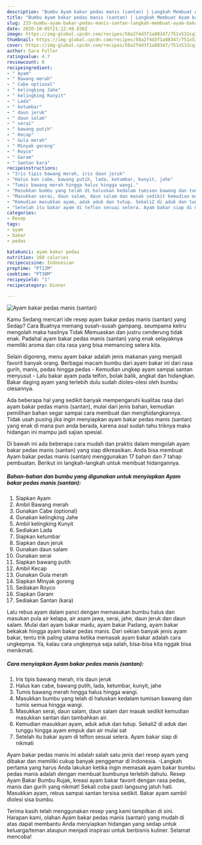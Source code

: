 ```yaml
---
description: "Bumbu Ayam bakar pedas manis (santan) | Langkah Membuat Ayam bakar pedas manis (santan) Yang Paling Enak"
title: "Bumbu Ayam bakar pedas manis (santan) | Langkah Membuat Ayam bakar pedas manis (santan) Yang Paling Enak"
slug: 233-bumbu-ayam-bakar-pedas-manis-santan-langkah-membuat-ayam-bakar-pedas-manis-santan-yang-paling-enak
date: 2020-10-05T21:12:49.836Z
image: https://img-global.cpcdn.com/recipes/58a2f4d3f1a88347/751x532cq70/ayam-bakar-pedas-manis-santan-foto-resep-utama.jpg
thumbnail: https://img-global.cpcdn.com/recipes/58a2f4d3f1a88347/751x532cq70/ayam-bakar-pedas-manis-santan-foto-resep-utama.jpg
cover: https://img-global.cpcdn.com/recipes/58a2f4d3f1a88347/751x532cq70/ayam-bakar-pedas-manis-santan-foto-resep-utama.jpg
author: Sara Fuller
ratingvalue: 4.7
reviewcount: 8
recipeingredient:
- " Ayam"
- " Bawang merah"
- " Cabe optional"
- " kelingking Jahe"
- " kelingking Kunyit"
- " Lada"
- " ketumbar"
- " daun jeruk"
- " daun salam"
- " serai"
- " bawang putih"
- " Kecap"
- " Gula merah"
- " Minyak goreng"
- " Royco"
- " Garam"
- " Santan kara"
recipeinstructions:
- "Iris tipis bawang merah, iris daun jeruk"
- "Halus kan cabe, bawang putih, lada, ketumbar, kunyit, jahe"
- "Tumis bawang merah hingga halus hingga wangi."
- "Masukkan bumbu yang telah di haluskan kedalam tumisan bawang dan tumis semua hingga wangi."
- "Masukkan serai, daun salam, daun salam dan masak sedikit kemudian masukkan santan dan tambahkan air."
- "Kemudian masukkan ayam, aduk aduk dan tutup. Sekali2 di aduk dan tunggu hingga ayam empuk dan air mulai sat"
- "Setelah itu bakar ayam di teflon sesuai selera. Ayam bakar siap di nikmati"
categories:
- Resep
tags:
- ayam
- bakar
- pedas

katakunci: ayam bakar pedas 
nutrition: 168 calories
recipecuisine: Indonesian
preptime: "PT12M"
cooktime: "PT30M"
recipeyield: "1"
recipecategory: Dinner

---
```



![Ayam bakar pedas manis (santan)](https://img-global.cpcdn.com/recipes/58a2f4d3f1a88347/751x532cq70/ayam-bakar-pedas-manis-santan-foto-resep-utama.jpg)

Kamu Sedang mencari ide resep ayam bakar pedas manis (santan) yang Sedap? Cara Buatnya memang susah-susah gampang. seumpama keliru mengolah maka hasilnya Tidak Memuaskan dan justru cenderung tidak enak. Padahal ayam bakar pedas manis (santan) yang enak selayaknya memiliki aroma dan cita rasa yang bisa memancing selera kita.

Selain digoreng, menu ayam bakar adalah jenis makanan yang menjadi favorit banyak orang. Berbagai macam bumbu dari ayam bakar ini dari rasa gurih, manis, pedas hingga pedas - Kemudian ungkep ayam sampai santan menyusut - Lalu bakar ayam pada telfon, bolak balik, angkat dan hidangkan. Bakar daging ayam yang terlebih dulu sudah dioles-olesi oleh bumbu olesannya.

Ada beberapa hal yang sedikit banyak mempengaruhi kualitas rasa dari ayam bakar pedas manis (santan), mulai dari jenis bahan, kemudian pemilihan bahan segar sampai cara membuat dan menghidangkannya. Tidak usah pusing jika ingin menyiapkan ayam bakar pedas manis (santan) yang enak di mana pun anda berada, karena asal sudah tahu triknya maka hidangan ini mampu jadi sajian spesial.


Di bawah ini ada beberapa cara mudah dan praktis dalam mengolah ayam bakar pedas manis (santan) yang siap dikreasikan. Anda bisa membuat Ayam bakar pedas manis (santan) menggunakan 17 bahan dan 7 tahap pembuatan. Berikut ini langkah-langkah untuk membuat hidangannya.

<!--inarticleads1-->

##### Bahan-bahan dan bumbu yang digunakan untuk menyiapkan Ayam bakar pedas manis (santan):

1. Siapkan  Ayam
1. Ambil  Bawang merah
1. Gunakan  Cabe (optional)
1. Gunakan  kelingking Jahe
1. Ambil  kelingking Kunyit
1. Sediakan  Lada
1. Siapkan  ketumbar
1. Siapkan  daun jeruk
1. Gunakan  daun salam
1. Gunakan  serai
1. Siapkan  bawang putih
1. Ambil  Kecap
1. Gunakan  Gula merah
1. Siapkan  Minyak goreng
1. Sediakan  Royco
1. Siapkan  Garam
1. Sediakan  Santan (kara)


Lalu rebus ayam dalam panci dengan memasukan bumbu halus dan masukan pula air kelapa, air asam jawa, serai, jahe, daun jeruk dan daun salam. Mulai dari ayam bakar madu, ayam bakar Padang, ayam bakar bekakak hingga ayam bakar pedas manis. Dari sekian banyak jenis ayam bakar, tentu trik paling utama ketika memasak ayam bakar adalah cara ungkepnya. Ya, kalau cara ungkepnya saja salah, bisa-bisa kita nggak bisa menikmati. 

<!--inarticleads2-->

##### Cara menyiapkan Ayam bakar pedas manis (santan):

1. Iris tipis bawang merah, iris daun jeruk
1. Halus kan cabe, bawang putih, lada, ketumbar, kunyit, jahe
1. Tumis bawang merah hingga halus hingga wangi.
1. Masukkan bumbu yang telah di haluskan kedalam tumisan bawang dan tumis semua hingga wangi.
1. Masukkan serai, daun salam, daun salam dan masak sedikit kemudian masukkan santan dan tambahkan air.
1. Kemudian masukkan ayam, aduk aduk dan tutup. Sekali2 di aduk dan tunggu hingga ayam empuk dan air mulai sat
1. Setelah itu bakar ayam di teflon sesuai selera. Ayam bakar siap di nikmati


Ayam bakar pedas manis ini adalah salah satu jenis dari resep ayam yang dibakar dan memiliki cukup banyak penggemar di Indonesia. -Langkah pertama yang harus Anda lakukan ketika ingin memasak ayam bakar bumbu pedas manis adalah dengan membuat bumbunya terlebih dahulu. Resep Ayam Bakar Bumbu Rujak, kreasi ayam bakar favorit dengan rasa pedas, manis dan gurih yang nikmat! Sekali coba pasti langsung jatuh hati. Masukkan ayam, rebus sampai santan tersisa sedikit. Bakar ayam sambil diolesi sisa bumbu. 

Terima kasih telah menggunakan resep yang kami tampilkan di sini. Harapan kami, olahan Ayam bakar pedas manis (santan) yang mudah di atas dapat membantu Anda menyiapkan hidangan yang sedap untuk keluarga/teman ataupun menjadi inspirasi untuk berbisnis kuliner. Selamat mencoba!
